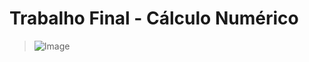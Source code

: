 # Trabalho Final - Cálculo Numérico
> ![Image](https://github.com/user-attachments/assets/3f272049-0db6-4bd1-a8c5-f8d472fd057c)
